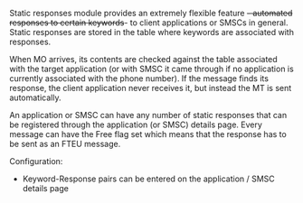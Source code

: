 Static responses module provides an extremely flexible feature ~~-
automated responses to certain keywords~~- to client applications or
SMSCs in general. Static responses are stored in the table where
keywords are associated with responses.

When MO arrives, its contents are checked against the table associated
with the target application (or with SMSC it came through if no
application is currently associated with the phone number). If the
message finds its response, the client application never receives it,
but instead the MT is sent automatically.

An application or SMSC can have any number of static responses that can
be registered through the application (or SMSC) details page. Every
message can have the Free flag set which means that the response has to
be sent as an FTEU message.

Configuration:

-   Keyword-Response pairs can be entered on the application / SMSC
    details page
